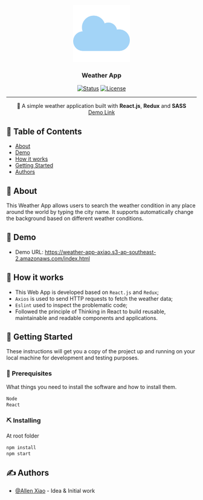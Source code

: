<p align="center">
  <a href="" rel="noopener">
 <img width=150px height=150px src="public/readme_pic.png" alt="logo"></a>
</p>

<h3 align="center">Weather App</h3>

<div align="center">

[![Status](https://img.shields.io/badge/status-active-success.svg)]()
[![License](https://img.shields.io/badge/license-MIT-blue.svg)](/LICENSE)

</div>

---

<p align="center"> 🍔 A simple weather application built with <b>React.js</b>, <b>Redux</b> and <b>SASS</b>
<br>
<a href="https://weather-app-axiao.s3-ap-southeast-2.amazonaws.com/index.html">Demo Link</a>
</p>

## 📝 Table of Contents

- [About](#about)
- [Demo](#demo)
- [How it works](#working)
- [Getting Started](#getting_started)
- [Authors](#authors)

## 🧐 About <a name = "about"></a>

This Weather App allows users to search the weather condition in any place around the world by typing the city name. It supports automatically change the background based on different weather conditions.

## 🎥 Demo <a name = "demo"></a>
- Demo URL: https://weather-app-axiao.s3-ap-southeast-2.amazonaws.com/index.html

## 💭 How it works <a name = "working"></a>

- This Web App is developed based on `React.js` and `Redux`;
- `Axios` is used to send HTTP requests to fetch the weather data;
- `Eslint` used to inspect the problematic code;
- Followed the principle of Thinking in React to build reusable, maintainable and readable components and applications.


## 🏁 Getting Started <a name = "getting_started"></a>

These instructions will get you a copy of the project up and running on your local machine for development and testing purposes.

### 🔧 Prerequisites

What things you need to install the software and how to install them.

```
Node
React
```

### ⛏️ Installing

At root folder
```
npm install
npm start
```

## ✍️ Authors <a name = "authors"></a>

- [@Allen Xiao](https://github.com/pengfei123xiao) - Idea & Initial work